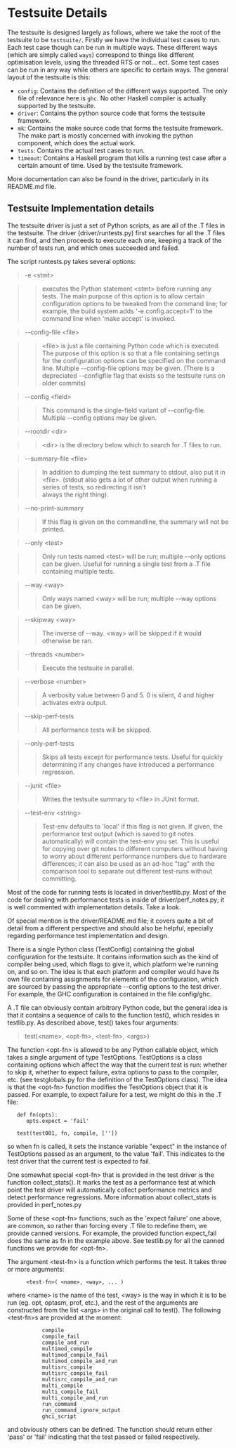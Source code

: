 # Testsuite Details



The testsuite is designed largely as follows, where we take the root of the testsuite to be `testsuite/`. Firstly we have the individual test cases to run. Each test case though can be run in multiple ways. These different ways (which are simply called ```ways```) correspond to things like different optimisation levels, using the threaded RTS or not... ect. Some test cases can be run in any way while others are specific to certain ways. The general layout of the testsuite is this:


- `config`: Contains the definition of the different ways supported. The only file of relevance here is `ghc`. No other Haskell compiler is actually supported by the testsuite.
- `driver`: Contains the python source code that forms the testsuite framework.
- `mk`: Contains the make source code that forms the testsuite framework. The make part is mostly concerned with invoking the python component, which does the actual work.
- `tests`: Contains the actual test cases to run.
- `timeout`: Contains a Haskell program that kills a running test case after a certain amount of time. Used by the testsuite framework.


More documentation can also be found in the driver, particularly in its README.md file.


## Testsuite Implementation details



The testsuite driver is just a set of Python scripts, as are all of
the .T files in the testsuite.  The driver (driver/runtests.py) first
searches for all the .T files it can find, and then proceeds to
execute each one, keeping a track of the number of tests run, and
which ones succeeded and failed.



The script runtests.py takes several options:


>
>
> -e \<stmt\>
>
>

>
> >
> >
> > executes the Python statement \<stmt\> before running any tests.
> > The main purpose of this option is to allow certain
> > configuration options to be tweaked from the command line; for
> > example, the build system adds '-e config.accept=1' to the
> > command line when 'make accept' is invoked.
> >
> >
>

>
>
> --config-file \<file\>
>
>


  


>
> >
> >
> > \<file\> is just a file containing Python code which is 
> > executed.   The purpose of this option is so that a file
> > containing settings for the configuration options can
> > be specified on the command line.  Multiple --config-file 
> > options may be given. (There is a depreciated --configfile
> > flag that exists so the testsuite runs on older commits) 
> >
> >
>

>
>
> --config \<field\>
>
>

>
> >
> >
> > This command is the single-field variant of --config-file.
> > Multiple --config options may be given.
> >
> >
>

>
>
> --rootdir \<dir\>
>
>

>
> >
> >
> > \<dir\> is the directory below which to search for .T files
> > to run.
> >
> >
>

>
>
> --summary-file \<file\>
>
>

>
> >
> >
> > In addition to dumping the test summary to stdout, also
> > put it in \<file\>.  (stdout also gets a lot of other output
> > when running a series of tests, so redirecting it isn't  
> > always the right thing).
> >
> >
>

>
>
> --no-print-summary
>
>

>
> >
> >
> > If this flag is given on the commandline, the summary will 
> > not be printed.
> >
> >
>

>
>
> --only \<test\>
>
>

>
> >
> >
> > Only run tests named \<test\> will be run; multiple --only options 
> > can be given.  Useful for running a single test from a .T file
> > containing multiple tests.
> >
> >
>

>
>
> --way \<way\>
>
>
> >
> >
> > Only ways named \<way\> will be run; multiple --way options can
> > be given.
> >
> >
>

>
>
> --skipway \<way\>
>
>
> >
> >
> > The inverse of --way. \<way\> will be skipped if it would
> > otherwise be ran.
> >
> >
>

>
>
> --threads \<number\>
>
>
> >
> >
> > Execute the testsuite in parallel.
> >
> >
>

>
>
> --verbose \<number\>
>
>
> >
> >
> > A verbosity value between 0 and 5. 0 is silent, 4 and higher
> > activates extra output.
> >
> >
>

>
>
> --skip-perf-tests
>
>
> >
> >
> > All performance tests will be skipped.
> >
> >
>

>
>
> --only-perf-tests
>
>
> >
> >
> > Skips all tests except for performance tests. Useful for
> > quickly determining if any changes have introduced a
> > performance regression.
> >
> >
>

>
>
> --junit \<file\>
>
>
> >
> >
> > Writes the testsuite summary to \<file\> in JUnit format.
> >
> >
>

>
>
> --test-env \<string\>
>
>
> >
> >
> > Test-env defaults to 'local' if this flag is not given.
> > If given, the performance test output (which is saved to
> > git notes automatically) will contain the test-env you
> > set. This is useful for copying over git notes to different
> > computers without having to worry about different performance
> > numbers due to hardware differences; it can also be used
> > as an ad-hoc "tag" with the comparison tool to separate
> > out different test-runs without committing.
> >
> >
>


Most of the code for running tests is located in driver/testlib.py.
Most of the code for dealing with performance tests is inside of 
driver/perf\_notes.py; it is well commented with implementation
details. Take a look.



Of special mention is the driver/README.md file; it covers quite a bit
of detail from a different perspective and should also be helpful,
epecially regarding performance test implementation and design.



There is a single Python class (TestConfig) containing the global
configuration for the testsuite.  It contains information such as the
kind of compiler being used, which flags to give it, which platform
we're running on, and so on.  The idea is that each platform and
compiler would have its own file containing assignments for elements
of the configuration, which are sourced by passing the appropriate
--config options to the test driver.  For example, the GHC
configuration is contained in the file config/ghc.



A .T file can obviously contain arbitrary Python code, but the general
idea is that it contains a sequence of calls to the function test(),
which resides in testlib.py.  As described above, test() takes four
arguments:


>
>
> test(\<name\>, \<opt-fn\>, \<test-fn\>, \<args\>)
>
>


The function \<opt-fn\> is allowed to be any Python callable object,
which takes a single argument of type TestOptions.  TestOptions is a
class containing options which affect the way that the current test is
run: whether to skip it, whether to expect failure, extra options to
pass to the compiler, etc. (see testglobals.py for the definition of the
TestOptions class).  The idea is that the \<opt-fn\> function modifies
the TestOptions object that it is passed.  For example, to expect
failure for a test, we might do this in the .T file:


```wiki
   def fn(opts):
      opts.expect = 'fail'

   test(test001, fn, compile, [''])
```


so when fn is called, it sets the instance variable "expect" in the
instance of TestOptions passed as an argument, to the value 'fail'.
This indicates to the test driver that the current test is expected to
fail.



One somewhat special \<opt-fn\> that is provided in the test driver is the
function collect\_stats(). It marks the test as a performance test at which
point the test driver will automatically collect performance metrics and 
detect performance regressions. More information about collect\_stats is 
provided in perf\_notes.py



Some of these \<opt-fn\> functions, such as the 'expect failure' one above, 
are common, so rather than forcing every .T file to redefine them, we provide 
canned versions.  For example, the provided function expect\_fail does the
same as fn in the example above. See testlib.py for all the canned functions
we provide for \<opt-fn\>.



The argument \<test-fn\> is a function which performs the test.  It
takes three or more arguments:


```wiki
      <test-fn>( <name>, <way>, ... )
```


where \<name\> is the name of the test, \<way\> is the way in which it is
to be run (eg. opt, optasm, prof, etc.), and the rest of the arguments
are constructed from the list \<args\> in the original call to test().
The following \<test-fn\>s are provided at the moment:


```wiki
           compile
           compile_fail
           compile_and_run
           multimod_compile
           multimod_compile_fail
           multimod_compile_and_run
           multisrc_compile
           multisrc_compile_fail
           multisrc_compile_and_run
           multi_compile
           multi_compile_fail
           multi_compile_and_run
           run_command
           run_command_ignore_output
           ghci_script
```


and obviously others can be defined.  The function should return
either 'pass' or 'fail' indicating that the test passed or failed
respectively.


